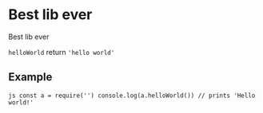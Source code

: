 # Best lib ever
Best lib ever

`helloWorld` return `'hello world'`

## Example
``js
const a = require('')
console.log(a.helloWorld()) // prints 'Hello world!'
``